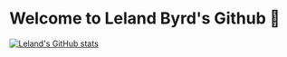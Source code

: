# Welcome to Leland Byrd's Github 👋
<!-- [![gvbsplit card](https://github-readme-stats.vercel.app/api/pin/?username=byrdbass&repo=gvbsplit&theme=aura#gh-dark-mode-only)](https://github.com/Byrdbass/gvbsplit) -->

[![Leland's GitHub stats](https://github-readme-stats.vercel.app/api?username=byrdbass&show_icons=true&theme=aura#gh-dark-mode-only)](https://github.com/anuraghazra/github-readme-stats#gh-dark-mode-only)

<!-- [![Anurag's GitHub stats-Dark](https://github-readme-stats.vercel.app/api?username=anuraghazra&show_icons=true&theme=dark#gh-dark-mode-only)](https://github.com/anuraghazra/github-readme-stats#gh-dark-mode-only)
[![Anurag's GitHub stats-Light](https://github-readme-stats.vercel.app/api?username=anuraghazra&show_icons=true&theme=default#gh-light-mode-only)](https://github.com/anuraghazra/github-readme-stats#gh-light-mode-only) -->

<!--
**Byrdbass/Byrdbass** is a ✨ _special_ ✨ repository because its `README.md` (this file) appears on your GitHub profile.

Here are some ideas to get you started:

- 🔭 I’m currently working on ...
- 🌱 I’m currently learning ...
- 👯 I’m looking to collaborate on ...
- 🤔 I’m looking for help with ...
- 💬 Ask me about ...
- 📫 How to reach me: ...
- 😄 Pronouns: ...
- ⚡ Fun fact: ...
-->
